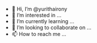 - 👋 Hi, I’m @yurithairony
- 👀 I’m interested in ...
- 🌱 I’m currently learning ...
- 💞️ I’m looking to collaborate on ...
- 📫 How to reach me ...

<!---
yurithairony/yurithairony is a ✨ special ✨ repository because its `README.md` (this file) appears on your GitHub profile.
You can click the Preview link to take a look at your changes.
--->
